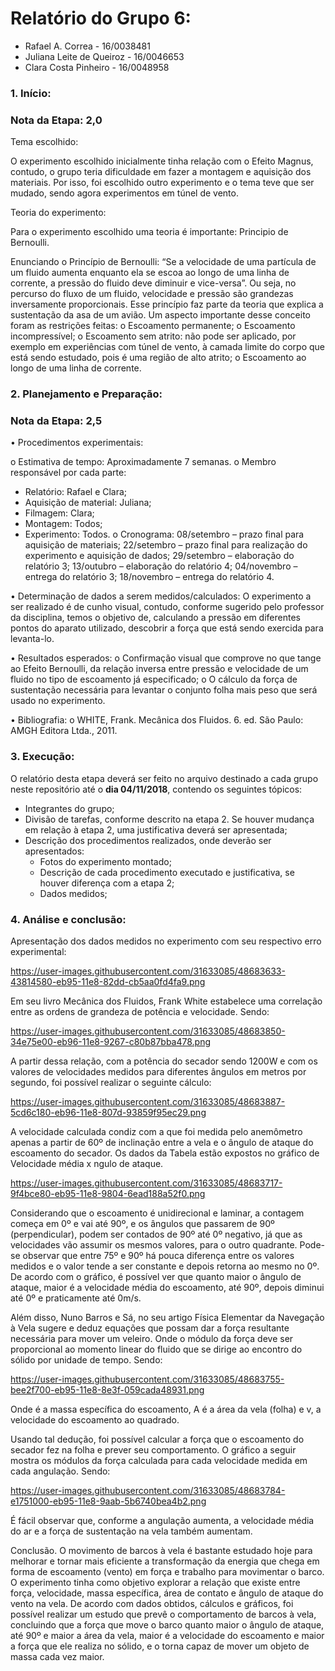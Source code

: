 # Relatório do Grupo 6: #

  - Rafael A. Correa - 16/0038481
  - Juliana Leite de Queiroz - 16/0046653
  - Clara Costa Pinheiro - 16/0048958

### 1.	Início: ###

### Nota da Etapa: 2,0 ###
     
Tema escolhido:

O experimento escolhido inicialmente tinha relação com o Efeito Magnus, contudo, o grupo teria dificuldade em fazer
a montagem e aquisição dos materiais. Por isso, foi escolhido outro experimento
e o tema teve que ser mudado, sendo agora experimentos em túnel de vento.
      

Teoria do experimento:

Para o experimento escolhido uma teoria é importante: Principio de Bernoulli.

Enunciando o Princípio de Bernoulli: “Se a velocidade de uma partícula de um fluido aumenta enquanto ela se escoa ao longo de uma linha de corrente, a pressão do fluido deve diminuir e vice-versa”. Ou seja, no percurso do fluxo de um fluido,
velocidade e pressão são grandezas inversamente proporcionais. Esse princípio
faz parte da teoria que explica a sustentação da asa de um avião.
      Um aspecto importante desse conceito foram as restrições feitas:
o   Escoamento permanente;
o   Escoamento incompressível;
o   Escoamento sem atrito: não pode ser aplicado, por exemplo em experiências
com túnel de vento, à camada limite do corpo que está sendo estudado, pois é
uma região de alto atrito;
o   Escoamento ao longo de uma linha de corrente.

      
### 2.	Planejamento e Preparação: ###

### Nota da Etapa: 2,5 ###


•	Procedimentos experimentais:

o	Estimativa de tempo: Aproximadamente 7 semanas.
o	Membro responsável por cada parte:
- Relatório: Rafael e Clara;
- Aquisição de material: Juliana;
- Filmagem: Clara;
- Montagem: Todos;
- Experimento: Todos.
o	Cronograma:
08/setembro – prazo final para aquisição de materiais;
22/setembro – prazo final para realização do experimento e aquisição de dados;
29/setembro – elaboração do relatório 3;
13/outubro – elaboração do relatório 4;
04/novembro – entrega do relatório 3;
18/novembro – entrega do relatório 4.


•	Determinação de dados a serem medidos/calculados:
	O experimento a ser realizado é de cunho visual, contudo, conforme sugerido pelo professor da disciplina, temos o objetivo de, calculando a pressão em diferentes pontos do aparato utilizado, descobrir a força que está sendo exercida para levanta-lo.

•	Resultados esperados:
o	Confirmação visual que comprove no que tange ao Efeito Bernoulli, da relação inversa entre pressão e velocidade de um fluido no tipo de escoamento já especificado;
o	O cálculo da força de sustentação necessária para levantar o conjunto folha mais peso que será usado no experimento.


•	Bibliografia:
o	WHITE, Frank. Mecânica dos Fluidos. 6. ed. São Paulo: AMGH Editora Ltda., 2011.


### 3.	Execução: ###

O relatório desta etapa deverá ser feito no arquivo destinado a cada grupo neste repositório até o **dia 04/11/2018**, contendo os seguintes tópicos:

- Integrantes do grupo;
- Divisão de tarefas, conforme descrito na etapa 2. Se houver mudança em relação à etapa 2, uma justificativa deverá ser apresentada;
- Descrição dos procedimentos realizados, onde deverão ser apresentados:
  - Fotos do experimento montado;
  - Descrição de cada procedimento executado e justificativa, se houver diferença com a etapa 2;
  - Dados medidos;


### 4.	Análise e conclusão: ###

Apresentação dos dados medidos no experimento com seu respectivo erro experimental:

https://user-images.githubusercontent.com/31633085/48683633-43814580-eb95-11e8-82dd-cb5aa0fd4fa9.png

   Em seu livro Mecânica dos Fluidos, Frank White estabelece uma correlação entre as ordens de grandeza de potência e velocidade. Sendo:
 
 https://user-images.githubusercontent.com/31633085/48683850-34e75e00-eb96-11e8-9267-c80b87bba478.png
 
   A partir dessa relação, com a potência do secador sendo 1200W e com os valores de velocidades medidos para diferentes ângulos em metros por segundo, foi possível realizar o seguinte cálculo:
  
 https://user-images.githubusercontent.com/31633085/48683887-5cd6c180-eb96-11e8-807d-93859f95ec29.png
   
   A velocidade calculada condiz com a que foi medida pelo anemômetro apenas a partir de 60º de inclinação entre a vela e o ângulo de ataque do escoamento do secador.
   Os dados da Tabela estão expostos no gráfico de Velocidade média x  ngulo de ataque.
   
   https://user-images.githubusercontent.com/31633085/48683717-9f4bce80-eb95-11e8-9804-6ead188a52f0.png
   
   Considerando que o escoamento é unidirecional e laminar,  a contagem começa em 0º e vai até 90º, e os ângulos que passarem de 90º (perpendicular), podem ser contados de 90º até 0º negativo, já que as velocidades vão assumir os mesmos valores, para o outro quadrante. Pode-se observar que entre 75º e 90º há pouca diferença entre os valores medidos e o valor tende a ser constante e depois retorna ao mesmo no 0º. 
De acordo com o gráfico, é possível ver que quanto maior o ângulo de ataque, maior é a velocidade média do escoamento, até 90º, depois diminui até 0º e praticamente até 0m/s. 

Além disso, Nuno Barros e Sá, no seu artigo Física Elementar da Navegação à Vela sugere e deduz equações que possam dar a força resultante necessária para mover um veleiro. Onde o módulo da força deve ser proporcional ao momento linear do fluido que se dirige ao encontro do sólido por unidade de tempo. Sendo:

https://user-images.githubusercontent.com/31633085/48683755-bee2f700-eb95-11e8-8e3f-059cada48931.png

Onde  é a massa específica do escoamento, A é a área da vela (folha)  e v, a velocidade do escoamento ao quadrado. 

Usando tal dedução, foi possível calcular a força que o escoamento do secador fez na folha e prever seu comportamento. O gráfico a seguir mostra os módulos da força calculada para cada velocidade medida em cada angulação. Sendo:

https://user-images.githubusercontent.com/31633085/48683784-e1751000-eb95-11e8-9aab-5b6740bea4b2.png

É fácil observar que, conforme a angulação aumenta, a velocidade média do ar e a força de sustentação na vela também aumentam.

   Conclusão.
   O movimento de barcos à vela é bastante estudado hoje para melhorar e tornar mais eficiente a transformação da energia que chega em forma de escoamento (vento) em força e trabalho para movimentar o barco. O experimento tinha como objetivo explorar a relação que existe entre força, velocidade, massa específica, área de contato e ângulo de ataque do vento na vela. 
	De acordo com dados obtidos, cálculos e gráficos, foi possível realizar um estudo que prevê o comportamento de barcos à vela, concluindo que a força que move o barco  quanto maior o ângulo de ataque, até 90º e maior a área da vela, maior é a velocidade do escoamento e maior a força que ele realiza no sólido, e o torna capaz de mover um objeto de massa cada vez maior. 
